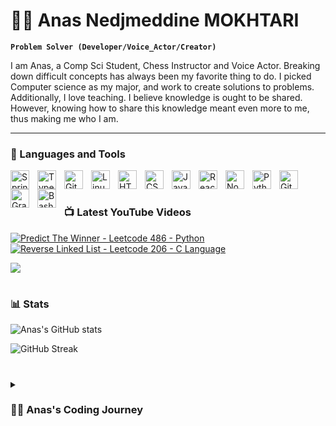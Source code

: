 # 🏄‍♂️ Anas Nedjmeddine MOKHTARI  

**`Problem Solver (Developer/Voice_Actor/Creator)`**

I am Anas, a Comp Sci Student, Chess Instructor and Voice Actor. Breaking down difficult concepts has always been my favorite thing to do. I picked Computer science as my major, and work to create solutions to problems. Additionally, I love teaching. I believe knowledge is ought to be shared. However, knowing how to share this knowledge meant even more to me, thus making me who I am.


   <!-- <p align="left">
      <a href="https://www.youtube.com/@_mokhtari?sub_confirmation=1">
         <img alt="youtube subscribers" title="Subscribe to my YouTube channel" src="https://custom-icon-badges.demolab.com/youtube/channel/subscribers/UC2WHjPDvbE6O328n17ZGcfg?color=%23E05D44&label=SUBSCRIBE&logo=video&logoColor=white&style=for-the-badge&labelColor=CE4630"/></a> 
      <a href="https://www.youtube.com/@_mokhtari">
         <img alt="youtube views" title="YouTube views" src="https://custom-icon-badges.demolab.com/youtube/channel/views/UC2WHjPDvbE6O328n17ZGcfg?color=%23E1AD0E&logo=eye&logoColor=white&style=for-the-badge&labelColor=C79600"/></a> 
      <a href="https://github.com/4nskarts?tab=followers">
         <img alt="followers" title="Follow me on Github" src="https://custom-icon-badges.demolab.com/github/followers/ForrestKnight?color=236ad3&labelColor=1155ba&style=for-the-badge&logo=person-add&label=Follow&logoColor=white"/></a>
      <a href="https://github.com/4nskarts?tab=repositories&sort=stargazers">
         <img alt="total stars" title="Total stars on GitHub" src="https://custom-icon-badges.demolab.com/github/stars/ForrestKnight?color=55960c&style=for-the-badge&labelColor=488207&logo=star"/></a>
   </p> -->

---

### 🧰 Languages and Tools

<img align="left" alt="Spring" width="30px" style="padding-right:10px;" src="https://cdn.jsdelivr.net/gh/devicons/devicon/icons/spring/spring-original.svg" />
<img align="left" alt="TypeScript" width="30px" style="padding-right:10px;" src="https://cdn.jsdelivr.net/gh/devicons/devicon/icons/typescript/typescript-plain.svg" />
<img align="left" alt="Git" width="30px" style="padding-right:10px;" src="https://cdn.jsdelivr.net/gh/devicons/devicon/icons/git/git-original.svg" />
<img align="left" alt="Linux" width="30px" style="padding-right:10px;" src="https://cdn.jsdelivr.net/gh/devicons/devicon/icons/linux/linux-original.svg" />
<img align="left" alt="HTML" width="30px" style="padding-right:10px;" src="https://cdn.jsdelivr.net/gh/devicons/devicon/icons/html5/html5-plain.svg" />
<img align="left" alt="CSS" width="30px" style="padding-right:10px;" src="https://cdn.jsdelivr.net/gh/devicons/devicon/icons/css3/css3-plain.svg" />
<img align="left" alt="JavaScript" width="30px" style="padding-right:10px;" src="https://cdn.jsdelivr.net/gh/devicons/devicon/icons/javascript/javascript-plain.svg" />
<img align="left" alt="React" width="30px" style="padding-right:10px;" src="https://cdn.jsdelivr.net/gh/devicons/devicon/icons/react/react-original.svg" />
<img align="left" alt="NodeJS" width="30px" style="padding-right:10px;" src="https://cdn.jsdelivr.net/gh/devicons/devicon/icons/nodejs/nodejs-original.svg" />
<img align="left" alt="Python" width="30px" style="padding-right:10px;" src="https://cdn.jsdelivr.net/gh/devicons/devicon/icons/python/python-plain.svg" />
<img align="left" alt="GitHub" width="30px" style="padding-right:10px;" src="https://cdn.jsdelivr.net/gh/devicons/devicon/icons/github/github-original.svg" />
<img align="left" alt="Gradle" width="30px" style="padding-right:10px;" src="https://cdn.jsdelivr.net/gh/devicons/devicon/icons/gradle/gradle-plain.svg" />
<img align="left" alt="Bash" width="30px" style="padding-right:10px;" src="https://cdn.jsdelivr.net/gh/devicons/devicon/icons/bash/bash-original.svg" />
<br />

#

### 📺 Latest YouTube Videos

<!-- BEGIN YOUTUBE-CARDS -->
[![Predict The Winner - Leetcode 486 - Python](https://ytcards.demolab.com/?id=8XVI_Zrvz3c&title=These+Coding+Projects+Will+Set+You+Apart+as+a+Programmer+%28w%2F+Instructions+Included%29&lang=en&timestamp=1701357302&background_color=%230d1117&title_color=%23ffffff&stats_color=%23dedede&max_title_lines=1&width=250&border_radius=5&duration=1268 "These Coding Projects Will Set You Apart as a Programmer (w/ Instructions Included)")](https://www.youtube.com/watch?v=dhHHYy8kP00)
[![Reverse Linked List - Leetcode 206 - C Language](https://ytcards.demolab.com/?id=YuJ6jEb3bOQ&title=Dev+Startup+Day+10+-+Code+with+Me&lang=en&timestamp=1700917232&background_color=%230d1117&title_color=%23ffffff&stats_color=%23dedede&max_title_lines=1&width=250&border_radius=5&duration=2132 "Dev Startup Day 10 - Code with Me")](https://www.youtube.com/watch?v=uBw8xsfwnFw)
<!-- END YOUTUBE-CARDS -->

[<img src="https://custom-icon-badges.demolab.com/badge/-Subscribe%20For%20More-red?style=for-the-badge&logo=video&logoColor=white"/>](https://www.youtube.com/c/fknight?sub_confirmation=1)

#

### 📊 Stats

![Anas's GitHub stats](https://github-readme-stats.vercel.app/api?username=4nskarts&show_icons=true&theme=gruvbox)

![GitHub Streak](https://streak-stats.demolab.com?user=4nskarts&theme=gruvbox&border_radius=4.5)

#

<details>
 <summary><h3>👨‍💻 Anas's Coding Journey</h3></summary>
   In my four-year journey mastering voice acting and teaching, I've become adept at understanding the unique needs of my clients and students. It's a craft I've truly mastered. Recently, my interest took an unexpected turn towards cybersecurity after an engaging podcast episode with a cybersecurity expert and observing the excitement around Capture The Flag (CTF) challenges. 
   
   This shift resonates deeply with my affinity for development and creating products. The prospect of securing digital landscapes aligns seamlessly with my passion for building and innovating. The intriguing insights from the expert conversation, the thrill of CTFs, and the fusion with my interest in development have sparked a new curiosity. Cybersecurity isn't just a pivot; it's an expansion of my expertise beyond voice modulation and education into the dynamic world of safeguarding digital landscapes. I'm eager to embark on this journey, leveraging my existing skills while embracing the challenges and opportunities that come with securing the digital frontier.

[linkedin]: https://dz.linkedin.com/in/anas-mokhtari
[youtube]: https://www.youtube.com/@_mokhtari
[discord]: 4nskarts
